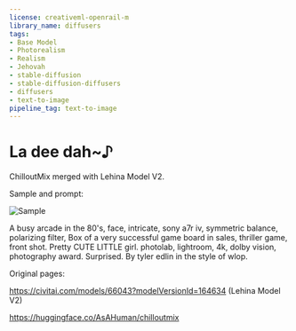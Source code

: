 ```yaml
---
license: creativeml-openrail-m
library_name: diffusers
tags:
- Base Model
- Photorealism
- Realism
- Jehovah
- stable-diffusion
- stable-diffusion-diffusers
- diffusers
- text-to-image
pipeline_tag: text-to-image
---
```


# La dee dah~♪

ChilloutMix merged with Lehina Model V2.

Sample and prompt:

![Sample](https://cdn-uploads.huggingface.co/production/uploads/63239b8370edc53f51cd5d42/sd0jpTmKbhWiYVRriWUBC.png)

A busy arcade in the 80's, face, intricate, sony a7r iv, symmetric balance, polarizing filter, Box of a very successful game board in sales, thriller game, front shot. Pretty CUTE LITTLE girl. photolab, lightroom, 4k, dolby vision, photography award. Surprised. By tyler edlin in the style of wlop.

Original pages:

https://civitai.com/models/66043?modelVersionId=164634 (Lehina Model V2)

https://huggingface.co/AsAHuman/chilloutmix